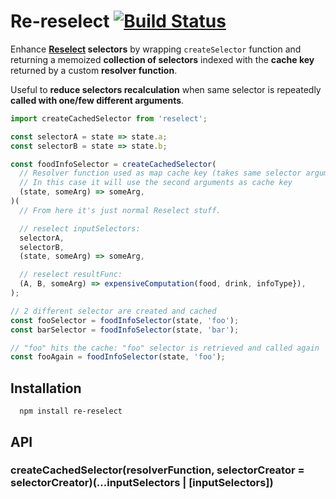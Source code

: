 # Re-reselect [![Build Status][ci-img]][ci]

Enhance **[Reselect](reselect) selectors** by wrapping `createSelector` function and returning a memoized **collection of selectors** indexed with the **cache key** returned by a custom **resolver function**.

Useful to **reduce selectors recalculation** when same selector is repeatedly **called with one/few different arguments**.

[reselect]:                     https://github.com/reactjs/reselect
[ci-img]:                       https://travis-ci.org/toomuchdesign/re-reselect.svg
[ci]:                           https://travis-ci.org/toomuchdesign/re-reselect

```js
import createCachedSelector from 'reselect';

const selectorA = state => state.a;
const selectorB = state => state.b;

const foodInfoSelector = createCachedSelector(
  // Resolver function used as map cache key (takes same selector arguments and must return a string)
  // In this case it will use the second arguments as cache key
  (state, someArg) => someArg,
)(
  // From here it's just normal Reselect stuff.

  // reselect inputSelectors:
  selectorA,
  selectorB,
  (state, someArg) => someArg,

  // reselect resultFunc:
  (A, B, someArg) => expensiveComputation(food, drink, infoType}),   
);

// 2 different selector are created and cached
const fooSelector = foodInfoSelector(state, 'foo');
const barSelector = foodInfoSelector(state, 'bar');

// "foo" hits the cache: "foo" selector is retrieved and called again
const fooAgain = foodInfoSelector(state, 'foo');
```

## Installation
```console
  npm install re-reselect
```

## API
### createCachedSelector(resolverFunction, selectorCreator = selectorCreator)(...inputSelectors | [inputSelectors])
